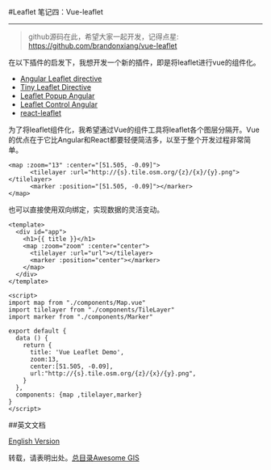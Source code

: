 #Leaflet 笔记四：Vue-leaflet

------------------------------

> github源码在此，希望大家一起开发，记得点星:
https://github.com/brandonxiang/vue-leaflet

在以下插件的启发下，我想开发一个新的插件，即是将leaflet进行vue的组件化。

- [Angular Leaflet directive](https://github.com/tombatossals/angular-leaflet-directive)
- [Tiny Leaflet Directive](https://github.com/CleverMaps/tiny-leaflet-directive)
- [Leaflet Popup Angular](https://github.com/grantHarris/leaflet-popup-angular)
- [Leaflet Control Angular](https://github.com/grantHarris/leaflet-control-angular)
- [react-leaflet](https://github.com/PaulLeCam/react-leaflet)

为了将leaflet组件化，我希望通过Vue的组件工具将leaflet各个图层分隔开。Vue的优点在于它比Angular和React都要轻便简洁多，以至于整个开发过程非常简单。

```
<map :zoom="13" :center="[51.505, -0.09]">
      <tilelayer :url="http://{s}.tile.osm.org/{z}/{x}/{y}.png"></tilelayer>
      <marker :position="[51.505, -0.09]"></marker>
</map>
```

也可以直接使用双向绑定，实现数据的灵活变动。

```
<template>
  <div id="app">
    <h1>{{ title }}</h1>
    <map :zoom="zoom" :center="center">
      <tilelayer :url="url"></tilelayer>
      <marker :position="center"></marker>
    </map>
  </div>
</template>

<script>
import map from "./components/Map.vue"
import tilelayer from "./components/TileLayer"
import marker from "./components/Marker"

export default {
  data () {
    return {
      title: 'Vue Leaflet Demo',
      zoom:13,
      center:[51.505, -0.09],
      url:"http://{s}.tile.osm.org/{z}/{x}/{y}.png",
    }
  },
  components: {map ,tilelayer,marker}
}
</script>
```

##英文文档

[English Version](README.md)

转载，请表明出处。[总目录Awesome GIS](http://www.jianshu.com/p/3b3efa92dd6d)
